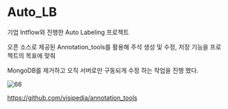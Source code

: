 # Auto_LB

기업 Intflow와 진행한 Auto Labeling 프로젝트

오픈 소스로 제공된 Annotation_tools를 활용해 주석 생성 및 수정, 저장 기능을 프로젝트의 목표에 맞춰

MongoDB를 제거하고 오직 서버로만 구동되게 수정 하는 작업을 진행 했다.

![66](https://user-images.githubusercontent.com/86146128/144737726-b6b14b9b-a081-4c4d-b064-cb4a87211481.png)


https://github.com/visipedia/annotation_tools
